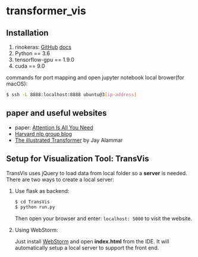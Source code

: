 # transformer_vis

## Installation

1. rinokeras: [GitHub](https://github.com/CannyLab/rinokeras) [docs](https://rinokeras.readthedocs.io/en/latest/index.html)
2. Python == 3.6
3. tensorflow-gpu == 1.9.0
4. cuda == 9.0

commands for port mapping and open jupyter notebook local brower(for macOS):

```bash
$ ssh -L 8888:localhost:8888 ubuntu@3[ip-address]
```

## paper and useful websites

- paper: [Attention Is All You Need](https://arxiv.org/pdf/1706.03762)
- [Harvard nlp group blog](http://nlp.seas.harvard.edu/2018/04/03/attention.html)
- [The illustrated Transformer](http://jalammar.github.io/illustrated-transformer/) by Jay Alammar

## Setup for Visualization Tool: TransVis

TransVis uses jQuery to load data from local folder so a **server** is needed. There are two ways to create a local server:

1. Use flask as backend:

   ```bash
   $ cd TransVis
   $ python run.py
   ```

   Then open your browser and enter: `localhost: 5000` to visit the website.

2. Using WebStorm:

   Just install [WebStorm](https://www.jetbrains.com/webstorm/) and open **index.html** from the IDE. It will automatically setup a local server to support the front end.